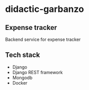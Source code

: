 # didactic-garbanzo

## Expense tracker
Backend service for expense tracker

## Tech stack
- Django
- Django REST framework
- Mongodb
- Docker
